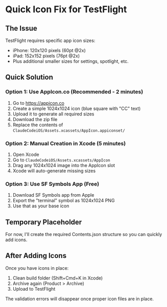 # Quick Icon Fix for TestFlight

## The Issue
TestFlight requires specific app icon sizes:
- iPhone: 120x120 pixels (60pt @2x) 
- iPad: 152x152 pixels (76pt @2x)
- Plus additional smaller sizes for settings, spotlight, etc.

## Quick Solution

### Option 1: Use AppIcon.co (Recommended - 2 minutes)
1. Go to https://appicon.co
2. Create a simple 1024x1024 icon (blue square with "CC" text)
3. Upload it to generate all required sizes
4. Download the zip file
5. Replace the contents of `ClaudeCodeiOS/Assets.xcassets/AppIcon.appiconset/`

### Option 2: Manual Creation in Xcode (5 minutes)
1. Open Xcode
2. Go to `ClaudeCodeiOS/Assets.xcassets/AppIcon`
3. Drag any 1024x1024 image into the AppIcon slot
4. Xcode will auto-generate missing sizes

### Option 3: Use SF Symbols App (Free)
1. Download SF Symbols app from Apple
2. Export the "terminal" symbol as 1024x1024 PNG
3. Use that as your base icon

## Temporary Placeholder
For now, I'll create the required Contents.json structure so you can quickly add icons.

## After Adding Icons
Once you have icons in place:
1. Clean build folder (Shift+Cmd+K in Xcode)
2. Archive again (Product > Archive)
3. Upload to TestFlight

The validation errors will disappear once proper icon files are in place.